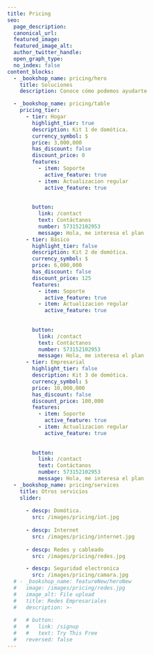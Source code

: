 ```yaml
---
title: Pricing
seo:
  page_description:
  canonical_url:
  featured_image:
  featured_image_alt:
  author_twitter_handle:
  open_graph_type:
  no_index: false
content_blocks:
  - _bookshop_name: pricing/hero
    title: Soluciones 
    description: Conoce cómo podemos ayudarte

  - _bookshop_name: pricing/table
    pricing_tier:
      - tier: Hogar 
        highlight_tier: true
        description: Kit 1 de domótica.
        currency_symbol: $
        price: 3,000,000
        has_discount: false
        discount_price: 0
        features:
          - item: Soporte
            active_feature: true
          - item: Actualizacion regular
            active_feature: true
     
          
        button:
          link: /contact
          text: Contáctanos
          number: 573152102953
          message: Hola, me interesa el plan 
      - tier: Básico 
        highlight_tier: false
        description: Kit 2 de domótica.
        currency_symbol: $
        price: 6,000,000
        has_discount: false
        discount_price: 125
        features:
          - item: Soporte
            active_feature: true
          - item: Actualizacion regular
            active_feature: true
    
          
        button:
          link: /contact
          text: Contáctanos
          number: 573152102953
          message: Hola, me interesa el plan 
      - tier: Empresarial 
        highlight_tier: false
        description: Kit 3 de domótica.
        currency_symbol: $
        price: 10,000,000
        has_discount: false
        discount_price: 100,000
        features:
          - item: Soporte
            active_feature: true
          - item: Actualizacion regular
            active_feature: true
        
          
        button:
          link: /contact
          text: Contáctanos
          number: 573152102953
          message: Hola, me interesa el plan 
  - _bookshop_name: pricing/services
    title: Otros servicios   
    slider:
  
      - descp: Domótica.
        src: /images/pricing/iot.jpg  
    
      - descp: Internet
        src: /images/pricing/internet.jpg
    
      - descp: Redes y cableado
        src: /images/pricing/redes.jpg

      - descp: Seguridad electronica
        src: /images/pricing/camara.jpg
  # - _bookshop_name: featureNew/heroNew
  #   image: /images/pricing/redes.jpg
  #   image_alt: File upload
  #   title: Redes Empresariales
  #   description: >-
      
  #   # button:
  #   #   link: /signup
  #   #   text: Try This Free
  #   reversed: false
---
```

